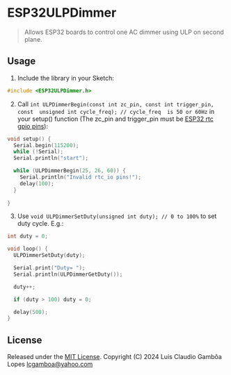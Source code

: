 # ESP32ULPDimmer

> Allows ESP32 boards to control one AC dimmer using ULP on second plane.


## Usage

1. Include the library in your Sketch:

```cpp
#include <ESP32ULPDimmer.h>
```

2. Call `int ULPDimmerBegin(const int zc_pin, const int trigger_pin, const  unsigned int cycle_freq); // cycle_freq  is 50 or 60Hz` in your setup() function (The zc_pin and trigger_pin must be [ESP32 rtc gpio pins](https://docs.espressif.com/projects/esp-idf/en/stable/esp32/api-reference/peripherals/gpio.html)):

```cpp
void setup() {
  Serial.begin(115200);
  while (!Serial);
  Serial.println("start");

  while (ULPDimmerBegin(25, 26, 60)) {
    Serial.println("Invalid rtc_io pins!");
    delay(100);
  }
  
}
```

3. Use `void ULPDimmerSetDuty(unsigned int duty); // 0 to 100%`  to set duty cycle. E.g.:

```cpp
int duty = 0;

void loop() {
  ULPDimmerSetDuty(duty);

  Serial.print("Duty= ");
  Serial.println(ULPDimmerGetDuty());

  duty++;

  if (duty > 100) duty = 0;

  delay(500);
}
```


## License

Released under the [MIT License](LICENSE). Copyright (C) 2024  Luis Claudio Gambôa Lopes <lcgamboa@yahoo.com>
